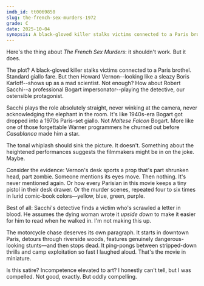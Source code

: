 ```yaml
---
imdb_id: tt0069850
slug: the-french-sex-murders-1972
grade: C
date: 2025-10-04
synopsis: A black-gloved killer stalks victims connected to a Paris brothel while Bogart impersonator Robert Sacchi investigates and mad scientist Howard Vernon lurks in the wings.
---
```


Here's the thing about _The French Sex Murders_: it shouldn't work. But it does.

The plot? A black-gloved killer stalks victims connected to a Paris brothel. Standard giallo fare. But then Howard Vernon--looking like a sleazy Boris Karloff--shows up as a mad scientist. Not enough? How about Robert Sacchi--a professional Bogart impersonator--playing the detective, our ostensible protagonist. 

Sacchi plays the role absolutely straight, never winking at the camera, never acknowledging the elephant in the room. It's like 1940s-era Bogart got dropped into a 1970s Paris-set giallo. Not <span data-imdb-id="tt0033870">_Maltese Falcon_</span> Bogart. More like one of those forgettable Warner programmers he churned out before <span data-imdb-id="tt0034583">_Casablanca_</span> made him a star.

The tonal whiplash should sink the picture. It doesn't. Something about the heightened performances suggests the filmmakers might be in on the joke. Maybe.

Consider the evidence: Vernon's desk sports a prop that's part shrunken head, part zombie. Someone mentions its eyes move. Then nothing. It's never mentioned again. Or how every Parisian in this movie keeps a tiny pistol in their desk drawer. Or the murder scenes, repeated four to six times in lurid comic-book colors—yellow, blue, green, purple.

Best of all: Sacchi's detective finds a victim who's scrawled a letter in blood. He assumes the dying woman wrote it _upside down_ to make it easier for him to read when he walked in. I'm not making this up.

The motorcycle chase deserves its own paragraph. It starts in downtown Paris, detours through riverside woods, features genuinely dangerous-looking stunts—and then stops dead. It ping-pongs between stripped-down thrills and camp exploitation so fast I laughed aloud. That's the movie in miniature.

Is this satire? Incompetence elevated to art? I honestly can't tell, but I was compelled.
Not good, exactly. But oddly compelling.
